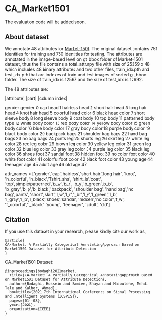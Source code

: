 # CA_Market1501

The evaluation code will be added soon.

## About dataset
We annotate 48 attributes for [Market-1501](http://zheng-lab.cecs.anu.edu.au/Project/project_reid.html). 
The original dataset contains 751 identities for training and 750 identities for testing. 
The attributes are annotated in the image-based level on gt_bbox folder of Market-1501 dataset, 
thus the file contains a total_attr.npy file with size of 25259 x 48 which includes 48 binary attributes and two other files, train_idx.pth and test_idx.pth that are indexes of train and test images of sorted gt_bbox folder.
The size of train_idx is 12567 and the size of test_idx is 12692. 

The 48 attributes are: 

|attribute|   |part|       |column index|

 gender        gender           0
 cap           head             1
 hairless      head             2
 short hair    head             3
 long hair     head             4
 knot hair     head             5
 colorful      head color       6
 black         head color       7
 short sleeve  body             8
 long sleeve   body             9
 coat          body             10
 top           body             11
 patterned     body type        12
 white         body color       13
 red           body color       14
 yellow        body color       15
 green         body color       16
 blue          body color       17
 gray          body color       18
 purple        body color       19
 black         body color       20
 backpack      bags             21 
 shoulder bag  bags             22
 hand bag      bags             23
 no bag        bags             24
 pants         leg              25
 shorts        leg              26
 skirt         leg              27
 white         leg color        28
 red           leg color        29
 brown         leg color        30
 yellow        leg color        31
 green         leg color        32
 blue          leg color        33
 gray          leg color        34
 purple        leg color        35
 black         leg color        36
 shoes         foot             37
 sandal        foot             38
 hidden        foot             39
 no color      foot color       40
 white         foot color       41
 colorful      foot color       42
 black         foot color       43
 young         age              44
 teenager      age              45
 adult         age              46
 old           age              47
 
 
  
attr_names = ['gender','cap','hairless','short hair','long hair',
           'knot', 'h_colorful', 'h_black','Tshirt_shs', 'shirt_ls','coat',
           'top','simple/patterned','b_w','b_r',
           'b_y','b_green','b_b',
           'b_gray','b_p','b_black','backpack', 'shoulder bag',
           'hand bag','no bag','pants',
           'short','skirt','l_w','l_r','l_br','l_y','l_green','l_b',
           'l_gray','l_p','l_black','shoes','sandal',
           'hidden','no color','f_w', 'f_colorful','f_black', 'young', 
           'teenager', 'adult', 'old']
## Citation

If you use this dataset in your research, please kindly cite our work as,
```
@article{
CA-Market: A Partially Categorical AnnotatingApproach Based on Market1501 Dataset for Attribute Detection
}
```
CA_Market1501 Dataset:
```
@inproceedings{bodaghi2021market,
  title={CA-Market: A Partially Categorical AnnotatingApproach Based on Market1501 Dataset for Attribute Detection},
  author={Bodaghi, Hossein and Samiee, Shayan and Masoulehe, Mehdi Tale and Kalhor, Ahmad},
  booktitle={2021 7th International Conference on Signal Processing and Intelligent Systems (ICSPIS)},
  pages={01--08},
  year={2021},
  organization={IEEE}
}
```


